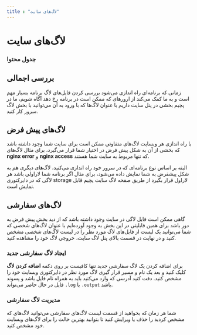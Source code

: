 ```yaml
---
title : "لاگ‌های سایت"
---
```


# لاگ‌های سایت

### جدول محتوا

## بررسی اجمالی

زمانی که برنامه‌ای راه اندازی می‌شود بررسی کردن فایل‌های لاگ برنامه بسیار مهم است و به ما کمک می‌کند از ارور‌های که ممکن است در برنامه رخ دهد آگاه شویم، ما در پچیم بخشی در پنل سایت داریم با عنوان لاگ‌ها که با ورود به آن می‌توانید با بخش لاگ سرور کار کنید.

## لاگ‌های پیش فرض

با راه اندازی هر وبسایت لاگ‌های متفاوتی ممکن است برای سایت شما وجود داشته باشد که بخشی از آن به شکل پیش فرض در اختیار شما قرار می‌گیرد، برای مثال‌ لاگ‌های **nginx error** و **nginx access** که تنها مربوط به سایت شما هستند.

البته بر اساس نوع برنامه‌ای که در سرور خود راه اندازی ‌می‌کنید، لاگ‌های دیگری هم به شکل پیشفرض به شما نمایش داده می‌شود، برای مثال اگر برنامه شما لاراولی باشد هر لاگی که در دایرکتوری storage لاراول قرار بگیرد از طریق صفحه لاگ سایت پچیم قابل نمایش است.

## لاگ‌های سفارشی

گاهی ممکن است فایل لاگی در سایت وجود داشته باشد که از دید بخش پیش فرض به دور باشد برای همین قابلیتی در این بخش به وجود آورده‌ایم با عنوان لاگ‌های شخصی که شما می‌توانید یک لیست از فایل‌های لاگ مورد نظر را در لیست لاگ‌های شخصی مشخص کنید و در نهایت در قسمت بالای پنل لاگ سایت، خروجی لاگ خود را مشاهده کنید.

### ایجاد لاگ سفارشی جدید

برای اضافه کردن یک لاگ سفارشی جدید تنها کافیست بر روی دکمه **اضافه کردن لاگ** کلیک کنید و بعد یک نام و مسیر قرار گیری لاگ مورد نظر در دایرکتوری وبسایت خود را مشخص کنید. دقت کنید آدرسی که وارد می‌کنید باید به همراه نام فایل باشد و پسوند فایل در حال حاضر می‌تواند `.log` یا `.output` باشد.  

### مدیریت لاگ سفارشی

شما هر زمان که بخواهید از قسمت لیست لاگ‌های سفارشی می‌توانید لاگ‌های که مشخص کردید را حذف یا ویرایش کنید تا بتوانید بهترین حالت را برای لاگ‌های وبسایت خود مشخص کنید.

